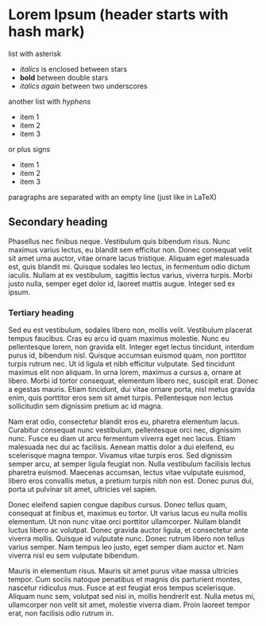 # Lorem Ipsum (header starts with hash mark)

list with asterisk

* *italics* is enclosed between stars
* **bold** between double stars
* _italics again_ between two underscores

another list with _hyphens_

- item 1
- item 2
- item 3

or plus signs

+ item 1
+ item 2
+ item 3

paragraphs are separated with an empty line (just like in LaTeX)

## Secondary heading

Phasellus nec finibus neque. Vestibulum quis bibendum risus. Nunc maximus varius lectus, eu blandit sem efficitur non. Donec consequat velit sit amet urna auctor, vitae ornare lacus tristique. Aliquam eget malesuada est, quis blandit mi. Quisque sodales leo lectus, in fermentum odio dictum iaculis. Nullam at ex vestibulum, sagittis lectus varius, viverra turpis. Morbi justo nulla, semper eget dolor id, laoreet mattis augue. Integer sed ex ipsum.

### Tertiary heading

Sed eu est vestibulum, sodales libero non, mollis velit. Vestibulum placerat tempus faucibus. Cras eu arcu id quam maximus molestie. Nunc eu pellentesque lorem, non gravida elit. Integer eget lectus tincidunt, interdum purus id, bibendum nisl. Quisque accumsan euismod quam, non porttitor turpis rutrum nec. Ut id ligula et nibh efficitur vulputate. Sed tincidunt maximus elit non aliquam. In urna lorem, maximus a cursus a, ornare at libero. Morbi id tortor consequat, elementum libero nec, suscipit erat. Donec a egestas mauris. Etiam tincidunt, dui vitae ornare porta, nisl metus gravida enim, quis porttitor eros sem sit amet turpis. Pellentesque non lectus sollicitudin sem dignissim pretium ac id magna.

Nam erat odio, consectetur blandit eros eu, pharetra elementum lacus. Curabitur consequat nunc vestibulum, pellentesque orci nec, dignissim nunc. Fusce eu diam ut arcu fermentum viverra eget nec lacus. Etiam malesuada nec dui ac facilisis. Aenean mattis dolor a dui eleifend, eu scelerisque magna tempor. Vivamus vitae turpis eros. Sed dignissim semper arcu, at semper ligula feugiat non. Nulla vestibulum facilisis lectus pharetra euismod. Maecenas accumsan, lectus vitae vulputate euismod, libero eros convallis metus, a pretium turpis nibh non est. Donec purus dui, porta ut pulvinar sit amet, ultricies vel sapien.

Donec eleifend sapien congue dapibus cursus. Donec tellus quam, consequat at finibus et, maximus eu tortor. Ut varius lacus eu nulla mollis elementum. Ut non nunc vitae orci porttitor ullamcorper. Nullam blandit luctus libero ac volutpat. Donec gravida auctor ligula, et consectetur ante viverra mollis. Quisque id vulputate nunc. Donec rutrum libero non tellus varius semper. Nam tempus leo justo, eget semper diam auctor et. Nam viverra nisl eu sem vulputate bibendum.

Mauris in elementum risus. Mauris sit amet purus vitae massa ultricies tempor. Cum sociis natoque penatibus et magnis dis parturient montes, nascetur ridiculus mus. Fusce at est feugiat eros tempus scelerisque. Aliquam nunc sem, volutpat sed nisi in, mollis hendrerit est. Nulla metus mi, ullamcorper non velit sit amet, molestie viverra diam. Proin laoreet tempor erat, non facilisis odio rutrum in.
